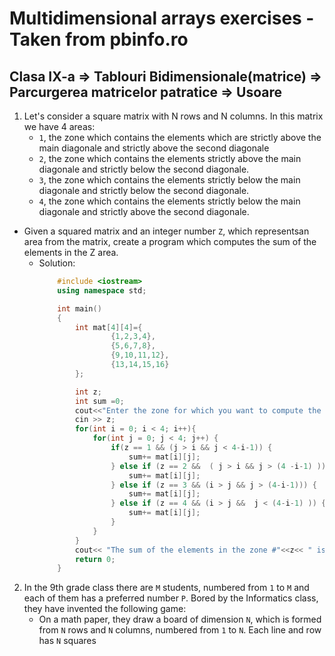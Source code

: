 # Multidimensional arrays exercises - Taken from pbinfo.ro

## Clasa IX-a => Tablouri Bidimensionale(matrice) => Parcurgerea matricelor patratice => Usoare

1. Let's consider a square matrix with N rows and N columns. In this matrix we have 4 areas:
    - `1`, the zone which contains the elements which are strictly above the main diagonale and strictly above the second diagonale
    - `2`, the zone which contains the elements strictly above the main diagonale and strictly below the second diagonale.
    - `3`, the zone which contains the elements strictly below the main diagonale and strictly below the second diagonale.
    - `4`, the zone which contains the elements strictly below the main diagonale and strictly above the second diagonale.
- Given a squared matrix and an integer number `Z`, which representsan area from the matrix, create a program which computes the sum of the elements in the Z area.
    - Solution:
        ```C++
            #include <iostream>
            using namespace std;

            int main()
            {
                int mat[4][4]={
                        {1,2,3,4},
                        {5,6,7,8},
                        {9,10,11,12},
                        {13,14,15,16}
                };

                int z;
                int sum =0;
                cout<<"Enter the zone for which you want to compute the sum of the elements: (1-4) ";
                cin >> z;
                for(int i = 0; i < 4; i++){
                    for(int j = 0; j < 4; j++) {
                        if(z == 1 && (j > i && j < 4-i-1)) {
                            sum+= mat[i][j];
                        } else if (z == 2 &&  ( j > i && j > (4 -i-1) )) {
                            sum+= mat[i][j];
                        } else if (z == 3 && (i > j && j > (4-i-1))) {
                            sum+= mat[i][j];
                        } else if (z == 4 && (i > j &&  j < (4-i-1) )) {
                            sum+= mat[i][j];
                        }
                    }
                }
                cout<< "The sum of the elements in the zone #"<<z<< " is: " << sum;
                return 0;
            }

        ```
2. In the 9th grade class there are `M` students, numbered from `1` to `M` and each of them has a preferred number `P`. Bored by the Informatics class, they have invented the following game:
    - On a math paper, they draw a board of dimension `N`, which is formed from `N` rows and `N` columns, numbered from `1` to `N`. Each line and row has `N` squares